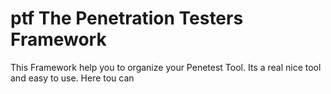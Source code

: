 # ptf The Penetration Testers Framework

This Framework help you to organize your Penetest Tool. Its a real nice tool and easy to use. Here tou can 
